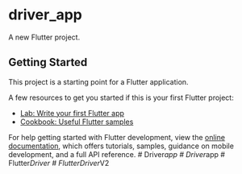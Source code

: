 # driver_app

A new Flutter project.

## Getting Started

This project is a starting point for a Flutter application.

A few resources to get you started if this is your first Flutter project:

- [Lab: Write your first Flutter app](https://docs.flutter.dev/get-started/codelab)
- [Cookbook: Useful Flutter samples](https://docs.flutter.dev/cookbook)

For help getting started with Flutter development, view the
[online documentation](https://docs.flutter.dev/), which offers tutorials,
samples, guidance on mobile development, and a full API reference.
#   D r i v e r _ a p p  
 #   D r i v e r _ a p p  
 #   F l u t t e r _ D r i v e r  
 #   F l u t t e r D r i v e r _ V 2  
 